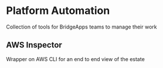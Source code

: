 # Platform Automation

Collection of tools for BridgeApps teams to manage their work

## AWS Inspector

Wrapper on AWS CLI for an end to end view of the estate


